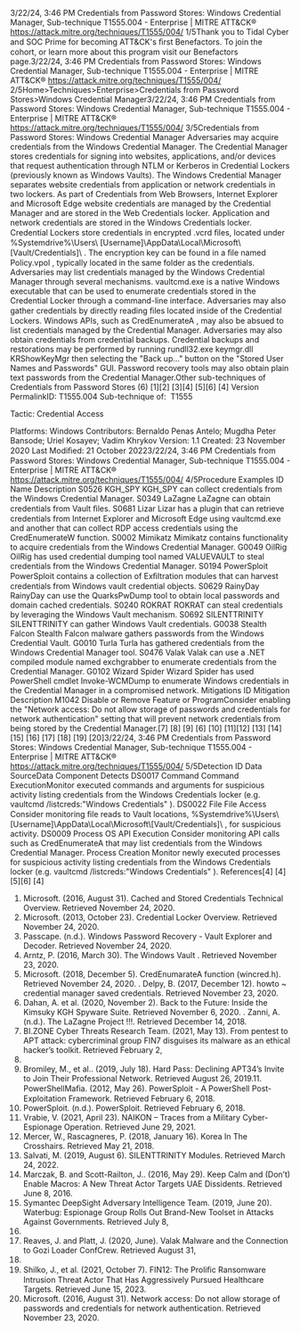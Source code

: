 3/22/24, 3:46 PM Credentials from Password Stores: Windows Credential Manager, Sub-technique T1555.004 - Enterprise | MITRE ATT&CK®
https://attack.mitre.org/techniques/T1555/004/ 1/5Thank you to Tidal Cyber and SOC Prime for becoming ATT&CK's ﬁrst Benefactors. To join the cohort, or learn more about this program visit our
Benefactors page.3/22/24, 3:46 PM Credentials from Password Stores: Windows Credential Manager, Sub-technique T1555.004 - Enterprise | MITRE ATT&CK®
https://attack.mitre.org/techniques/T1555/004/ 2/5Home>Techniques>Enterprise>Credentials from Password Stores>Windows Credential Manager3/22/24, 3:46 PM Credentials from Password Stores: Windows Credential Manager, Sub-technique T1555.004 - Enterprise | MITRE ATT&CK®
https://attack.mitre.org/techniques/T1555/004/ 3/5Credentials from Password Stores: Windows Credential
Manager
Adversaries may acquire credentials from the Windows Credential Manager. The Credential Manager stores credentials for signing into
websites, applications, and/or devices that request authentication through NTLM or Kerberos in Credential Lockers (previously known as
Windows Vaults).
The Windows Credential Manager separates website credentials from application or network credentials in two lockers. As part of
Credentials from Web Browsers, Internet Explorer and Microsoft Edge website credentials are managed by the Credential Manager and are
stored in the Web Credentials locker. Application and network credentials are stored in the Windows Credentials locker.
Credential Lockers store credentials in encrypted .vcrd ﬁles, located under %Systemdrive%\Users\\
[Username]\AppData\Local\Microsoft\\[Vault/Credentials]\ . The encryption key can be found in a ﬁle named Policy.vpol , typically
located in the same folder as the credentials.
Adversaries may list credentials managed by the Windows Credential Manager through several mechanisms. vaultcmd.exe is a native
Windows executable that can be used to enumerate credentials stored in the Credential Locker through a command-line interface.
Adversaries may also gather credentials by directly reading ﬁles located inside of the Credential Lockers. Windows APIs, such as
CredEnumerateA , may also be absued to list credentials managed by the Credential Manager.
Adversaries may also obtain credentials from credential backups. Credential backups and restorations may be performed by running
rundll32.exe keymgr.dll KRShowKeyMgr then selecting the "Back up..." button on the "Stored User Names and Passwords" GUI.
Password recovery tools may also obtain plain text passwords from the Credential Manager.Other sub-techniques of Credentials from Password Stores (6)
[1][2]
[3][4]
[5][6]
[4]
Version PermalinkID: T1555.004
Sub-technique of:  T1555

Tactic: Credential Access

Platforms: Windows
Contributors: Bernaldo Penas Antelo; Mugdha Peter Bansode; Uriel Kosayev; Vadim Khrykov
Version: 1.1
Created: 23 November 2020
Last Modiﬁed: 21 October 20223/22/24, 3:46 PM Credentials from Password Stores: Windows Credential Manager, Sub-technique T1555.004 - Enterprise | MITRE ATT&CK®
https://attack.mitre.org/techniques/T1555/004/ 4/5Procedure Examples
ID Name Description
S0526 KGH\_SPY KGH\_SPY can collect credentials from the Windows Credential Manager.
S0349 LaZagne LaZagne can obtain credentials from Vault ﬁles.
S0681 Lizar Lizar has a plugin that can retrieve credentials from Internet Explorer and Microsoft Edge using
vaultcmd.exe and another that can collect RDP access credentials using the CredEnumerateW function.
S0002 Mimikatz Mimikatz contains functionality to acquire credentials from the Windows Credential Manager.
G0049 OilRig OilRig has used credential dumping tool named VALUEVAULT to steal credentials from the Windows
Credential Manager.
S0194 PowerSploit PowerSploit contains a collection of Exﬁltration modules that can harvest credentials from Windows vault
credential objects.
S0629 RainyDay RainyDay can use the QuarksPwDump tool to obtain local passwords and domain cached credentials.
S0240 ROKRAT ROKRAT can steal credentials by leveraging the Windows Vault mechanism.
S0692 SILENTTRINITY SILENTTRINITY can gather Windows Vault credentials.
G0038 Stealth Falcon Stealth Falcon malware gathers passwords from the Windows Credential Vault.
G0010 Turla Turla has gathered credentials from the Windows Credential Manager tool.
S0476 Valak Valak can use a .NET compiled module named exchgrabber to enumerate credentials from the Credential
Manager.
G0102 Wizard Spider Wizard Spider has used PowerShell cmdlet Invoke-WCMDump to enumerate Windows credentials in the
Credential Manager in a compromised network.
Mitigations
ID Mitigation Description
M1042 Disable or Remove
Feature or ProgramConsider enabling the "Network access: Do not allow storage of passwords and credentials for
network authentication" setting that will prevent network credentials from being stored by the
Credential Manager.[7]
[8]
[9]
[6]
[10]
[11][12]
[13]
[14]
[15]
[16]
[17]
[18]
[19]
[20]3/22/24, 3:46 PM Credentials from Password Stores: Windows Credential Manager, Sub-technique T1555.004 - Enterprise | MITRE ATT&CK®
https://attack.mitre.org/techniques/T1555/004/ 5/5Detection
ID Data SourceData Component Detects
DS0017 Command Command
ExecutionMonitor executed commands and arguments for suspicious activity listing credentials from
the Windows Credentials locker (e.g. vaultcmd /listcreds:"Windows Credentials" ).
DS0022 File File Access Consider monitoring ﬁle reads to Vault locations, %Systemdrive%\Users\\
[Username]\AppData\Local\Microsoft\\[Vault/Credentials]\ , for suspicious activity.
DS0009 Process OS API Execution Consider monitoring API calls such as CredEnumerateA that may list credentials from the
Windows Credential Manager.
Process Creation Monitor newly executed processes for suspicious activity listing credentials from the
Windows Credentials locker (e.g. vaultcmd /listcreds:"Windows Credentials" ).
References[4]
[4]
[5][6]
[4]
1. Microsoft. (2016, August 31). Cached and Stored Credentials
Technical Overview. Retrieved November 24, 2020.
2. Microsoft. (2013, October 23). Credential Locker Overview.
Retrieved November 24, 2020.
3. Passcape. (n.d.). Windows Password Recovery - Vault Explorer
and Decoder. Retrieved November 24, 2020.
4. Arntz, P. (2016, March 30). The Windows Vault . Retrieved
November 23, 2020.
5. Microsoft. (2018, December 5). CredEnumarateA function
(wincred.h). Retrieved November 24, 2020.
. Delpy, B. (2017, December 12). howto ~ credential manager
saved credentials. Retrieved November 23, 2020.
7. Dahan, A. et al. (2020, November 2). Back to the Future: Inside
the Kimsuky KGH Spyware Suite. Retrieved November 6, 2020.
. Zanni, A. (n.d.). The LaZagne Project !!!. Retrieved December
14, 2018.
9. BI.ZONE Cyber Threats Research Team. (2021, May 13). From
pentest to APT attack: cybercriminal group FIN7 disguises its
malware as an ethical hacker’s toolkit. Retrieved February 2,
2022.
10. Bromiley, M., et al.. (2019, July 18). Hard Pass: Declining
APT34’s Invite to Join Their Professional Network. Retrieved
August 26, 2019.11. PowerShellMaﬁa. (2012, May 26). PowerSploit - A PowerShell
Post-Exploitation Framework. Retrieved February 6, 2018.
12. PowerSploit. (n.d.). PowerSploit. Retrieved February 6, 2018.
13. Vrabie, V. (2021, April 23). NAIKON – Traces from a Military
Cyber-Espionage Operation. Retrieved June 29, 2021.
14. Mercer, W., Rascagneres, P. (2018, January 16). Korea In The
Crosshairs. Retrieved May 21, 2018.
15. Salvati, M. (2019, August 6). SILENTTRINITY Modules.
Retrieved March 24, 2022.
1. Marczak, B. and Scott-Railton, J.. (2016, May 29). Keep Calm
and (Don’t) Enable Macros: A New Threat Actor Targets UAE
Dissidents. Retrieved June 8, 2016.
17. Symantec DeepSight Adversary Intelligence Team. (2019,
June 20). Waterbug: Espionage Group Rolls Out Brand-New
Toolset in Attacks Against Governments. Retrieved July 8,
2019.
1. Reaves, J. and Platt, J. (2020, June). Valak Malware and the
Connection to Gozi Loader ConfCrew. Retrieved August 31,
2020.
19. Shilko, J., et al. (2021, October 7). FIN12: The Proliﬁc
Ransomware Intrusion Threat Actor That Has Aggressively
Pursued Healthcare Targets. Retrieved June 15, 2023.
20. Microsoft. (2016, August 31). Network access: Do not allow
storage of passwords and credentials for network
authentication. Retrieved November 23, 2020.